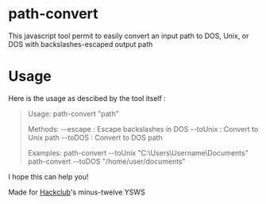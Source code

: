 # path-convert
This javascript tool permit to easily convert an input path to DOS, Unix, or DOS with backslashes-escaped output path
# Usage
Here is the usage as descibed by the tool itself :
>Usage: path-convert <method> "path"
>
>Methods:
>  --escape   : Escape backslashes in DOS
>  --toUnix   : Convert to Unix path
>  --toDOS    : Convert to DOS path
>
>Examples:
>  path-convert --toUnix "C:\Users\Username\Documents"
>  path-convert --toDOS "/home/user/documents"
    
I hope this can help you!

Made for [Hackclub](https://hackclub.com)'s minus-twelve YSWS
